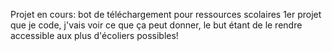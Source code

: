 Projet en cours: bot de téléchargement pour ressources scolaires 
1er projet que je code, j'vais voir ce que ça peut donner, le but étant de le rendre accessible aux plus d'écoliers possibles!


